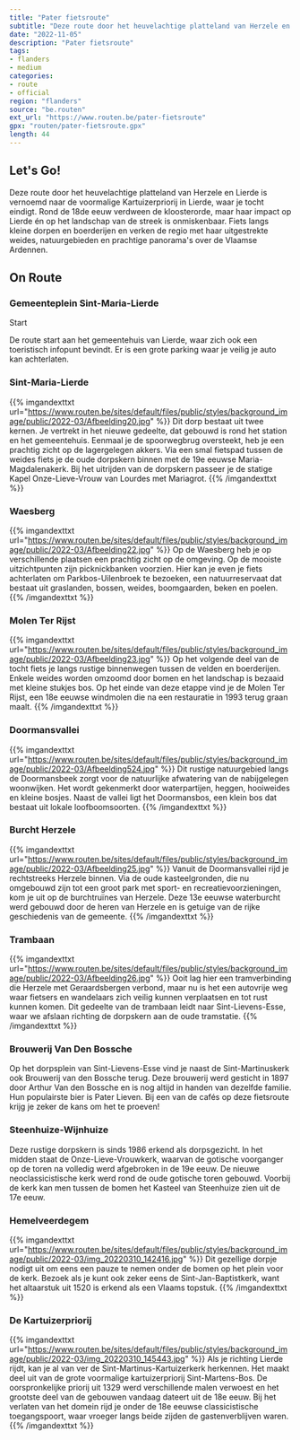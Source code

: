 ```yaml
---
title: "Pater fietsroute"
subtitle: "Deze route door het heuvelachtige platteland van Herzele en Lierde is vernoemd naar de voormalige Kartuizerpriorij in Lierde, waar je tocht eindigt"
date: "2022-11-05"
description: "Pater fietsroute"
tags:
- flanders
- medium
categories:
- route
- official
region: "flanders"
source: "be.routen"
ext_url: "https://www.routen.be/pater-fietsroute"
gpx: "routen/pater-fietsroute.gpx"
length: 44
---
```


## Let's Go!

Deze route door het heuvelachtige platteland van Herzele en Lierde is vernoemd naar de voormalige Kartuizerpriorij in Lierde, waar je tocht eindigt. Rond de 18de eeuw verdween de kloosterorde, maar haar impact op Lierde én op het landschap van de streek is onmiskenbaar. Fiets langs kleine dorpen en boerderijen en verken de regio met haar uitgestrekte weides, natuurgebieden en prachtige panorama's over de Vlaamse Ardennen.

## On Route

### Gemeenteplein Sint-Maria-Lierde

Start

De route start aan het gemeentehuis van Lierde, waar zich ook een toeristisch infopunt bevindt. Er is een grote parking waar je veilig je auto kan achterlaten.

### Sint-Maria-Lierde

{{% imgandexttxt url="https://www.routen.be/sites/default/files/public/styles/background_image/public/2022-03/Afbeelding20.jpg" %}}
Dit dorp bestaat uit twee kernen. Je vertrekt in het nieuwe gedeelte, dat gebouwd is rond het station en het gemeentehuis. Eenmaal je de spoorwegbrug oversteekt, heb je een prachtig zicht op de lagergelegen akkers. Via een smal fietspad tussen de weides fiets je de oude dorpskern binnen met de 19e eeuwse Maria-Magdalenakerk. Bij het uitrijden van de dorpskern passeer je de statige Kapel Onze-Lieve-Vrouw van Lourdes met Mariagrot.
{{% /imgandexttxt %}}

### Waesberg

{{% imgandexttxt url="https://www.routen.be/sites/default/files/public/styles/background_image/public/2022-03/Afbeelding22.jpg" %}}
Op de Waesberg heb je op verschillende plaatsen een prachtig zicht op de omgeving. Op de mooiste uitzichtpunten zijn picknickbanken voorzien. Hier kan je even je fiets achterlaten om Parkbos-Uilenbroek te bezoeken, een natuurreservaat dat bestaat uit graslanden, bossen, weides, boomgaarden, beken en poelen.
{{% /imgandexttxt %}}

### Molen Ter Rijst

{{% imgandexttxt url="https://www.routen.be/sites/default/files/public/styles/background_image/public/2022-03/Afbeelding23.jpg" %}}
Op het volgende deel van de tocht fiets je langs rustige binnenwegen tussen de velden en boerderijen. Enkele weides worden omzoomd door bomen en het landschap is bezaaid met kleine stukjes bos. Op het einde van deze etappe vind je de Molen Ter Rijst, een 18e eeuwse windmolen die na een restauratie in 1993 terug graan maalt.
{{% /imgandexttxt %}}

### Doormansvallei

{{% imgandexttxt url="https://www.routen.be/sites/default/files/public/styles/background_image/public/2022-03/Afbeelding524.jpg" %}}
Dit rustige natuurgebied langs de Doormansbeek zorgt voor de natuurlijke afwatering van de nabijgelegen woonwijken. Het wordt gekenmerkt door waterpartijen, heggen, hooiweides en kleine bosjes. Naast de vallei ligt het Doormansbos, een klein bos dat bestaat uit lokale loofboomsoorten.
{{% /imgandexttxt %}}

### Burcht Herzele

{{% imgandexttxt url="https://www.routen.be/sites/default/files/public/styles/background_image/public/2022-03/Afbeelding25.jpg" %}}
Vanuit de Doormansvallei rijd je rechtstreeks Herzele binnen. Via de oude kasteelgronden, die nu omgebouwd zijn tot een groot park met sport- en recreatievoorzieningen, kom je uit op de burchtruïnes van Herzele. Deze 13e eeuwse waterburcht werd gebouwd door de heren van Herzele en is getuige van de rijke geschiedenis van de gemeente.
{{% /imgandexttxt %}}

### Trambaan

{{% imgandexttxt url="https://www.routen.be/sites/default/files/public/styles/background_image/public/2022-03/Afbeelding26.jpg" %}}
Ooit lag hier een tramverbinding die Herzele met Geraardsbergen verbond, maar nu is het een autovrije weg waar fietsers en wandelaars zich veilig kunnen verplaatsen en tot rust kunnen komen. Dit gedeelte van de trambaan leidt naar Sint-Lievens-Esse, waar we afslaan richting de dorpskern aan de oude tramstatie.
{{% /imgandexttxt %}}

### Brouwerij Van Den Bossche

Op het dorpsplein van Sint-Lievens-Esse vind je naast de Sint-Martinuskerk ook Brouwerij van den Bossche terug. Deze brouwerij werd gesticht in 1897 door Arthur Van den Bossche en is nog altijd in handen van dezelfde familie. Hun populairste bier is Pater Lieven. Bij een van de cafés op deze fietsroute krijg je zeker de kans om het te proeven!

### Steenhuize-Wijnhuize

Deze rustige dorpskern is sinds 1986 erkend als dorpsgezicht. In het midden staat de Onze-Lieve-Vrouwkerk, waarvan de gotische voorganger op de toren na volledig werd afgebroken in de 19e eeuw. De nieuwe neoclassicistische kerk werd rond de oude gotische toren gebouwd. Voorbij de kerk kan men tussen de bomen het Kasteel van Steenhuize zien uit de 17e eeuw.

### Hemelveerdegem

{{% imgandexttxt url="https://www.routen.be/sites/default/files/public/styles/background_image/public/2022-03/img_20220310_142416.jpg" %}}
Dit gezellige dorpje nodigt uit om eens een pauze te nemen onder de bomen op het plein voor de kerk. Bezoek als je kunt ook zeker eens de Sint-Jan-Baptistkerk, want het altaarstuk uit 1520 is erkend als een Vlaams topstuk.
{{% /imgandexttxt %}}

### De Kartuizerpriorij

{{% imgandexttxt url="https://www.routen.be/sites/default/files/public/styles/background_image/public/2022-03/img_20220310_145443.jpg" %}}
Als je richting Lierde rijdt, kan je al van ver de Sint-Martinus-Kartuizerkerk herkennen. Het maakt deel uit van de grote voormalige kartuizerpriorij Sint-Martens-Bos. De oorspronkelijke priorij uit 1329 werd verschillende malen verwoest en het grootste deel van de gebouwen vandaag dateert uit de 18e eeuw. Bij het verlaten van het domein rijd je onder de 18e eeuwse classicistische toegangspoort, waar vroeger langs beide zijden de gastenverblijven waren.
{{% /imgandexttxt %}}


